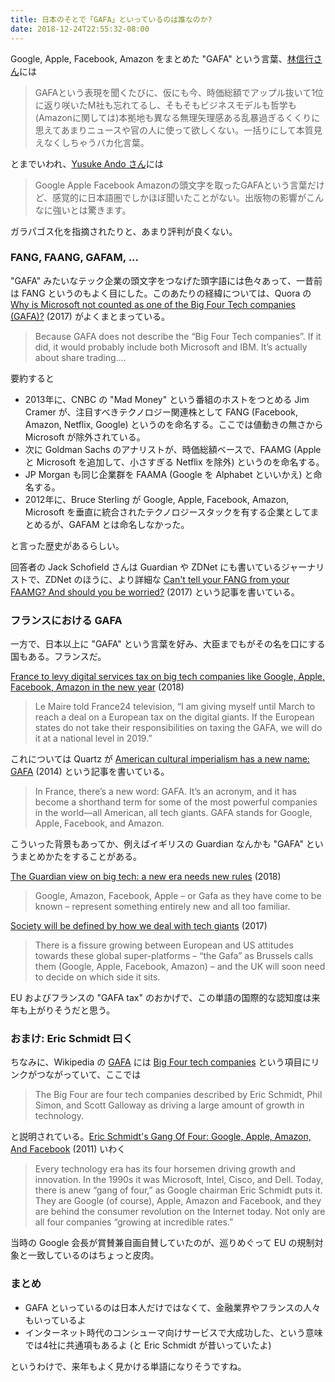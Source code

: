 ```yaml
---
title: 日本のそとで「GAFA」といっているのは誰なのか?
date: 2018-12-24T22:55:32-08:00
---
```


Google, Apple, Facebook, Amazon をまとめた "GAFA" という言葉、[林信行さん](https://twitter.com/nobi/status/1075248734097702913)には

> GAFAという表現を聞くたびに、仮にも今、時価総額でアップル抜いて1位に返り咲いたM社も忘れてるし、そもそもビジネスモデルも哲学も(Amazonに関しては)本拠地も異なる無理矢理感ある乱暴過ぎるくくりに思えてあまりニュースや官の人に使って欲しくない。一括りにして本質見えなくしちゃうバカ化言葉。

とまでいわれ、[Yusuke Ando さん](https://twitter.com/yando/status/1077205207644135424)には

> Google Apple Facebook Amazonの頭文字を取ったGAFAという言葉だけど、感覚的に日本語圏でしかほぼ聞いたことがない。出版物の影響がこんなに強いとは驚きます。

ガラパゴス化を指摘されたりと、あまり評判が良くない。

### FANG, FAANG, GAFAM, ...

"GAFA" みたいなテック企業の頭文字をつなげた頭字語には色々あって、一昔前は FANG というのもよく目にした。このあたりの経緯については、Quora の [Why is Microsoft not counted as one of the Big Four Tech companies (GAFA)?](https://www.quora.com/Why-is-Microsoft-not-counted-as-one-of-the-Big-Four-Tech-companies-GAFA) (2017) がよくまとまっている。

> Because GAFA does not describe the “Big Four Tech companies”. If it did, it would probably include both Microsoft and IBM. It’s actually about share trading….

要約すると

- 2013年に、CNBC の "Mad Money" という番組のホストをつとめる Jim Cramer が、注目すべきテクノロジー関連株として FANG (Facebook, Amazon, Netflix, Google) というのを命名する。ここでは値動きの無さから Microsoft が除外されている。
- 次に Goldman Sachs のアナリストが、時価総額ベースで、FAAMG (Apple と Microsoft を追加して、小さすぎる Netflix を除外) というのを命名する。
- JP Morgan も同じ企業群を FAAMA (Google を Alphabet といいかえ) と命名する。
- 2012年に、Bruce Sterling が Google, Apple, Facebook, Amazon, Microsoft を垂直に統合されたテクノロジースタックを有する企業としてまとめるが、GAFAM とは命名しなかった。

と言った歴史があるらしい。

回答者の Jack Schofield さんは Guardian や ZDNet にも書いているジャーナリストで、ZDNet のほうに、より詳細な [Can't tell your FANG from your FAAMG? And should you be worried?](https://www.zdnet.com/article/cant-tell-your-fang-from-your-faamg-and-should-you-be-worried/) (2017) という記事を書いている。

### フランスにおける GAFA

一方で、日本以上に "GAFA" という言葉を好み、大臣までもがその名を口にする国もある。フランスだ。

[France to levy digital services tax on big tech companies like Google, Apple, Facebook, Amazon in the new year](https://hub.packtpub.com/france-to-levy-digital-services-tax-on-big-tech-companies-like-google-apple-facebook-amazon-in-the-new-year/) (2018)

> Le Maire told France24 television, “I am giving myself until March to reach a deal on a European tax on the digital giants. If the European states do not take their responsibilities on taxing the GAFA, we will do it at a national level in 2019.”

これについては Quartz が [American cultural imperialism has a new name: GAFA](https://qz.com/303947/us-cultural-imperialism-has-a-new-name-gafa/) (2014) という記事を書いている。

> In France, there’s a new word: GAFA. It’s an acronym, and it has become a shorthand term for some of the most powerful companies in the world—all American, all tech giants. GAFA stands for Google, Apple, Facebook, and Amazon.

こういった背景もあってか、例えばイギリスの Guardian なんかも "GAFA" というまとめかたをすることがある。

[The Guardian view on big tech: a new era needs new rules](https://www.theguardian.com/commentisfree/2018/mar/21/the-guardian-view-on-big-tech-a-new-era-needs-new-rules) (2018)

> Google, Amazon, Facebook, Apple – or Gafa as they have come to be known – represent something entirely new and all too familiar.

[Society will be defined by how we deal with tech giants](https://www.theguardian.com/commentisfree/2017/apr/01/brexit-britain-respond-tech-giants-civic-role-google-apple-facebook-amazon-eu) (2017)

> There is a fissure growing between European and US attitudes towards these global super-platforms – “the Gafa” as Brussels calls them (Google, Apple, Facebook, Amazon) – and the UK will soon need to decide on which side it sits.

EU およびフランスの "GAFA tax" のおかげで、この単語の国際的な認知度は来年も上がりそうだと思う。

### おまけ: Eric Schmidt 曰く

ちなみに、Wikipedia の [GAFA](https://en.wikipedia.org/wiki/Gafa) には [Big Four tech companies](https://en.wikipedia.org/wiki/Big_Four_tech_companies) という項目にリンクがつながっていて、ここでは

> The Big Four are four tech companies described by Eric Schmidt, Phil Simon, and Scott Galloway as driving a large amount of growth in technology.

と説明されている。[Eric Schmidt's Gang Of Four: Google, Apple, Amazon, And Facebook](https://techcrunch.com/2011/05/31/schmidt-gang-four-google-apple-amazon-facebook/) (2011) いわく

> Every technology era has its four horsemen driving growth and innovation. In the 1990s it was Microsoft, Intel, Cisco, and Dell. Today, there is anew “gang of four,” as Google chairman Eric Schmidt puts it. They are Google (of course), Apple, Amazon and Facebook, and they are behind the consumer revolution on the Internet today. Not only are all four companies “growing at incredible rates.”

当時の Google 会長が賞賛兼自画自賛していたのが、巡りめぐって EU の規制対象と一致しているのはちょっと皮肉。

### まとめ

- GAFA といっているのは日本人だけではなくて、金融業界やフランスの人々もいっているよ
- インターネット時代のコンシューマ向けサービスで大成功した、という意味では4社に共通項もあるよ (と Eric Schmidt が昔いっていたよ)

というわけで、来年もよく見かける単語になりそうですね。
